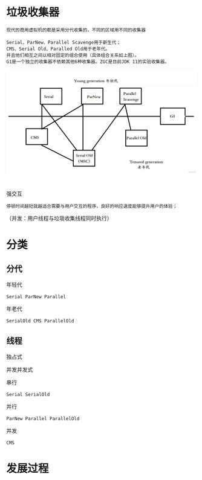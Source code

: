 # 垃圾收集器

    现代的商用虚拟机的都是采用分代收集的，不同的区域用不同的收集器
    
    Serial、ParNew、Parallel Scavenge用于新生代；
    CMS、Serial Old、Paralled Old用于老年代。
    并且他们相互之间以相对固定的组合使用（具体组合关系如上图）。
    G1是一个独立的收集器不依赖其他6种收集器。ZGC是目前JDK 11的实验收集器。


![](https://github.com/RodJohn/JVM/blob/master/img/gccollectors.png)
   
   
# 

强交互

    停顿时间越短就越适合需要与用户交互的程序，良好的响应速度能够提升用户的体验；    
 
 （并发：用户线程与垃圾收集线程同时执行）


# 分类

## 分代

年轻代

    Serial ParNew Parallel
年老代
    
    SerialOld CMS ParallelOld    

## 线程

独占式

并发并发式

串行

    Serial SerialOld
并行

    ParNew Parallel ParallelOld 

并发

    CMS        

# 发展过程



